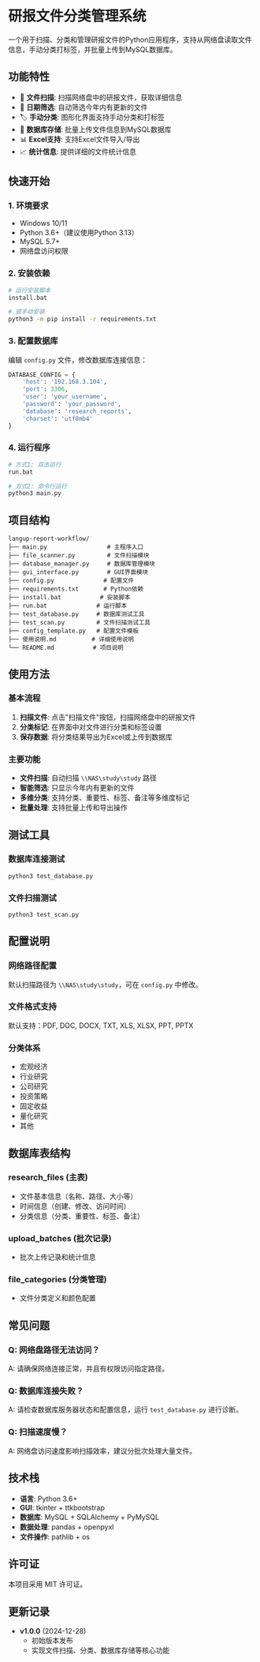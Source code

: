 # 研报文件分类管理系统

一个用于扫描、分类和管理研报文件的Python应用程序，支持从网络盘读取文件信息，手动分类打标签，并批量上传到MySQL数据库。

## 功能特性

- 📂 **文件扫描**: 扫描网络盘中的研报文件，获取详细信息
- 📅 **日期筛选**: 自动筛选今年内有更新的文件
- 🏷️ **手动分类**: 图形化界面支持手动分类和打标签
- 💾 **数据库存储**: 批量上传文件信息到MySQL数据库
- 📊 **Excel支持**: 支持Excel文件导入/导出
- 📈 **统计信息**: 提供详细的文件统计信息

## 快速开始

### 1. 环境要求
- Windows 10/11
- Python 3.6+（建议使用Python 3.13）
- MySQL 5.7+
- 网络盘访问权限

### 2. 安装依赖
```bash
# 运行安装脚本
install.bat

# 或手动安装
python3 -m pip install -r requirements.txt
```

### 3. 配置数据库
编辑 `config.py` 文件，修改数据库连接信息：
```python
DATABASE_CONFIG = {
    'host': '192.168.3.104',
    'port': 3306,
    'user': 'your_username',
    'password': 'your_password',
    'database': 'research_reports',
    'charset': 'utf8mb4'
}
```

### 4. 运行程序
```bash
# 方式1: 双击运行
run.bat

# 方式2: 命令行运行
python3 main.py
```

## 项目结构

```
langup-report-workflow/
├── main.py                 # 主程序入口
├── file_scanner.py         # 文件扫描模块
├── database_manager.py     # 数据库管理模块
├── gui_interface.py        # GUI界面模块
├── config.py              # 配置文件
├── requirements.txt       # Python依赖
├── install.bat           # 安装脚本
├── run.bat              # 运行脚本
├── test_database.py     # 数据库测试工具
├── test_scan.py         # 文件扫描测试工具
├── config_template.py   # 配置文件模板
├── 使用说明.md          # 详细使用说明
└── README.md           # 项目说明
```

## 使用方法

### 基本流程
1. **扫描文件**: 点击"扫描文件"按钮，扫描网络盘中的研报文件
2. **分类标记**: 在界面中对文件进行分类和标签设置
3. **保存数据**: 将分类结果导出为Excel或上传到数据库

### 主要功能
- **文件扫描**: 自动扫描 `\\NAS\study\study` 路径
- **智能筛选**: 只显示今年内有更新的文件
- **多维分类**: 支持分类、重要性、标签、备注等多维度标记
- **批量处理**: 支持批量上传和导出操作

## 测试工具

### 数据库连接测试
```bash
python3 test_database.py
```

### 文件扫描测试
```bash
python3 test_scan.py
```

## 配置说明

### 网络路径配置
默认扫描路径为 `\\NAS\study\study`，可在 `config.py` 中修改。

### 文件格式支持
默认支持：PDF, DOC, DOCX, TXT, XLS, XLSX, PPT, PPTX

### 分类体系
- 宏观经济
- 行业研究
- 公司研究
- 投资策略
- 固定收益
- 量化研究
- 其他

## 数据库表结构

### research_files (主表)
- 文件基本信息（名称、路径、大小等）
- 时间信息（创建、修改、访问时间）
- 分类信息（分类、重要性、标签、备注）

### upload_batches (批次记录)
- 批次上传记录和统计信息

### file_categories (分类管理)
- 文件分类定义和颜色配置

## 常见问题

### Q: 网络盘路径无法访问？
A: 请确保网络连接正常，并且有权限访问指定路径。

### Q: 数据库连接失败？
A: 请检查数据库服务器状态和配置信息，运行 `test_database.py` 进行诊断。

### Q: 扫描速度慢？
A: 网络盘访问速度影响扫描效率，建议分批次处理大量文件。

## 技术栈

- **语言**: Python 3.6+
- **GUI**: tkinter + ttkbootstrap
- **数据库**: MySQL + SQLAlchemy + PyMySQL
- **数据处理**: pandas + openpyxl
- **文件操作**: pathlib + os

## 许可证

本项目采用 MIT 许可证。

## 更新记录

- **v1.0.0** (2024-12-28)
  - 初始版本发布
  - 实现文件扫描、分类、数据库存储等核心功能
